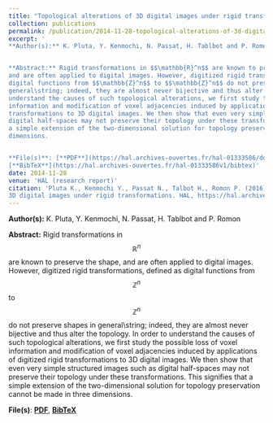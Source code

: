 ```yaml
---
title: "Topological alterations of 3D digital images under rigid transformations"
collection: publications
permalink: /publication/2014-11-28-topological-alterations-of-3d-digital-images-under-rigid-transformations 
excerpt: '
**Author(s):** K. Pluta, Y. Kenmochi, N. Passat, H. Tablbot and P. Romon


**Abstract:** Rigid transformations in $$\mathbb{R}^n$$ are known to preserve the shape,
and are often applied to digital images. However, digitized rigid transformations, defined as
digital functions from $$\mathbb{Z}^n$$ to $$\mathbb{Z}^n$$ do not preserve shapes in
general\string; indeed, they are almost never bijective and thus alter the topology. In order to
understand the causes of such topological alterations, we first study the possible loss of voxel
information and modification of voxel adjacencies induced by applications of digitized rigid
transformations to 3D digital images. We then show that even very simple structured images such as
digital half-spaces may not preserve their topology under these transformations. This signifies that
a simple extension of the two-dimensional solution for topology preservation cannot be made in three
dimensions.


**File(s)**: [**PDF**](https://hal.archives-ouvertes.fr/hal-01333586/document),
[**BibTeX**](https://hal.archives-ouvertes.fr/hal-01333586v1/bibtex)' 
date: 2014-11-28
venue: 'HAL (research report)'
citation: 'Pluta K., Kenmochi Y., Passat N., Talbot H., Romon P. (2016) Topological alterations of
3D digital images under rigid transformations. HAL, https://hal.archives-ouvertes.fr/hal-01333586'
---
```

**Author(s):** K. Pluta, Y. Kenmochi, N. Passat, H. Tablbot and P. Romon


**Abstract:** Rigid transformations in $$\mathbb{R}^n$$ are known to preserve the shape,
and are often applied to digital images. However, digitized rigid transformations, defined as
digital functions from $$\mathbb{Z}^n$$ to $$\mathbb{Z}^n$$ do not preserve shapes in
general\string; indeed, they are almost never bijective and thus alter the topology. In order to
understand the causes of such topological alterations, we first study the possible loss of voxel
information and modification of voxel adjacencies induced by applications of digitized rigid
transformations to 3D digital images. We then show that even very simple structured images such as
digital half-spaces may not preserve their topology under these transformations. This signifies that
a simple extension of the two-dimensional solution for topology preservation cannot be made in three
dimensions.


**File(s)**: [**PDF**](https://hal.archives-ouvertes.fr/hal-01333586/document),
[**BibTeX**](https://hal.archives-ouvertes.fr/hal-01333586v1/bibtex)

